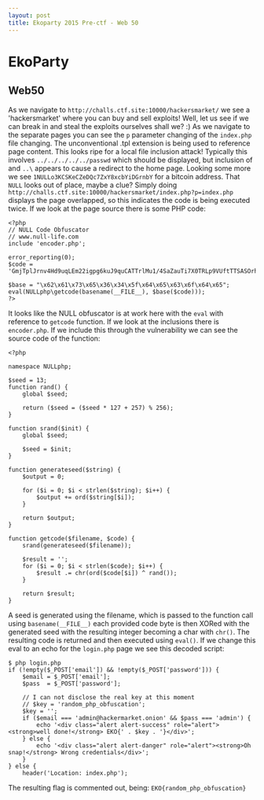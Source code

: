 ```yaml
---
layout: post
title: Ekoparty 2015 Pre-ctf - Web 50
---
```


# EkoParty

## Web50

As we navigate to `http://challs.ctf.site:10000/hackersmarket/` we see a 'hackersmarket' where you can buy and sell exploits! Well, let us see if we can break in and steal the exploits ourselves shall we? :) As we navigate to the separate pages you can see the `p` parameter changing of the `index.php` file changing. The unconventional .tpl extension is being used to reference page content. This looks ripe for a local file inclusion attack! Typically this involves `../../../../../passwd` which should be displayed, but inclusion of and `..\` appears to cause a redirect to the home page. Looking some more we see `1NULLo3KCSKeCZeDQc7ZxY8xcbYiDGrnbY` for a bitcoin address. That `NULL` looks out of place, maybe a clue? Simply doing `http://challs.ctf.site:10000/hackersmarket/index.php?p=index.php` displays the page overlapped, so this indicates the code is being executed twice. If we look at the page source there is some PHP code:

```
<?php
// NULL Code Obfuscator
// www.null-life.com
include 'encoder.php';

error_reporting(0);
$code =
'GmjTplJrnv4Hd9uqLEm22igpg6kuJ9quCATTrlMu1/4SaZauTi7X0TRLp9VUftTTSASOrhZigOtTdfmuUy7TqgNvlOtTM9OpA2+U6wAhm+Eea936A2LUtXlz+YQaaNOmAHqB/hx926oDb5TrXy7UoF0p2q5SM86uFW+f/RYn0/V5LtOuUyqD7xRr07NTKYPvFGuAoRthnutdeoPiVDX583kE1+gaYpauTi7RoFwqg+8Ua9G1eQSa6FMmlecfa6zrC2eA+gAm1+gaYpanWi6IhFMu064WbZvhU2ia4hZRlOsHUZDhHXqW4Ad926xdIdf+EmmWrFo1+fNTa5/9Fi6IhFMu064WbZvhU2ia4hZRlOsHUZDhHXqW4Ad926ldIYPvFGuAoRthnutdeoPiVCfIhA4=';

$base = "\x62\x61\x73\x65\x36\x34\x5f\x64\x65\x63\x6f\x64\x65";
eval(NULLphp\getcode(basename(__FILE__), $base($code)));
?>
```

It looks like the NULL obfuscator is at work here with the `eval` with reference to `getcode` function. If we look at the inclusions there is `encoder.php`. If we include this through the vulnerability we can see the source code of the function:

```
<?php

namespace NULLphp;

$seed = 13;
function rand() {
    global $seed;

    return ($seed = ($seed * 127 + 257) % 256);
}

function srand($init) {
    global $seed;

    $seed = $init;
}

function generateseed($string) {
    $output = 0;

    for ($i = 0; $i < strlen($string); $i++) {
        $output += ord($string[$i]);
    }

    return $output;
}

function getcode($filename, $code) {
    srand(generateseed($filename));

    $result = '';
    for ($i = 0; $i < strlen($code); $i++) {
        $result .= chr(ord($code[$i]) ^ rand());
    }

    return $result;
}
```

A seed is generated using the filename, which is passed to the function call using `basename(__FILE__)` each provided code byte is then XORed with the generated seed with the resulting integer becoming a char with `chr()`. The resulting code is returned and then executed using `eval()`. If we change this eval to an echo for the `login.php` page we see this decoded script:

```
$ php login.php 
if (!empty($_POST['email']) && !empty($_POST['password'])) {
    $email = $_POST['email'];
    $pass  = $_POST['password'];

    // I can not disclose the real key at this moment
    // $key = 'random_php_obfuscation';
    $key = '';
    if ($email === 'admin@hackermarket.onion' && $pass === 'admin') {
        echo '<div class="alert alert-success" role="alert"><strong>well done!</strong> EKO{' . $key . '}</div>';
    } else {
        echo '<div class="alert alert-danger" role="alert"><strong>Oh snap!</strong> Wrong credentials</div>';
    }
} else {
    header('Location: index.php');
```

The resulting flag is commented out, being: `EKO{random_php_obfuscation}`
